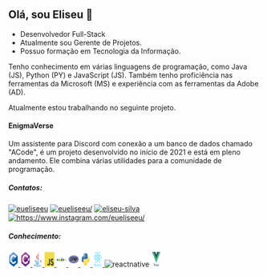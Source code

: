## Olá, sou Eliseu 🚀

- Desenvolvedor Full-Stack
- Atualmente sou Gerente de Projetos.
- Possuo formação em Tecnologia da Informação.

Tenho conhecimento em várias linguagens de programação, como Java (JS), Python (PY) e JavaScript (JS). Também tenho proficiência nas ferramentas da Microsoft (MS) e experiência com as ferramentas da Adobe (AD).

Atualmente estou trabalhando no seguinte projeto.

#### **EnigmaVerse**
Um assistente para Discord com conexão a um banco de dados chamado "ACode", é um projeto desenvolvido no início de 2021 e está em pleno andamento. Ele combina várias utilidades para a comunidade de programação.

<h5 align="left">Contatos:</h5>
<p align="left">
<a href="https://twitter.com/eueliseeu" target="blank"><img align="center" src="https://raw.githubusercontent.com/rahuldkjain/github-profile-readme-generator/master/src/images/icons/Social/twitter.svg" alt="eueliseeu" height="20" width="30" /></a>
<a href="https://linkedin.com/in/eueliseeu/" target="blank"><img align="center" src="https://raw.githubusercontent.com/rahuldkjain/github-profile-readme-generator/master/src/images/icons/Social/linked-in-alt.svg" alt="eueliseeu/" height="20" width="30" /></a>
<a href="https://pt.stackoverflow.com/users/309957/eliseu-silva" target="blank"><img align="center" src="https://raw.githubusercontent.com/rahuldkjain/github-profile-readme-generator/master/src/images/icons/Social/stack-overflow.svg" alt="eliseu-silva" height="20" width="30" /></a>
<a href="https://instagram.com/eueliseeu/" target="blank"><img align="center" src="https://raw.githubusercontent.com/rahuldkjain/github-profile-readme-generator/master/src/images/icons/Social/instagram.svg" alt="https://www.instagram.com/eueliseeu/" height="20" width="30" /></a>
</p>

<h5 align="left">Conhecimento:</h5>
<p align="left"> <a href="https://www.cprogramming.com/" target="_blank" rel="noreferrer"> <img src="https://raw.githubusercontent.com/devicons/devicon/master/icons/c/c-original.svg" alt="c" width="20" height="30"/> </a> <a href="https://www.w3schools.com/cs/" target="_blank" rel="noreferrer"> <img src="https://raw.githubusercontent.com/devicons/devicon/master/icons/csharp/csharp-original.svg" alt="csharp" width="20" height="30"/> </a> <a href="https://www.java.com" target="_blank" rel="noreferrer"> <img src="https://raw.githubusercontent.com/devicons/devicon/master/icons/java/java-original.svg" alt="java" width="20" height="30"/> </a> <a href="https://developer.mozilla.org/en-US/docs/Web/JavaScript" target="_blank" rel="noreferrer"> <img src="https://raw.githubusercontent.com/devicons/devicon/master/icons/javascript/javascript-original.svg" alt="javascript" width="20" height="30"/> </a> <a href="https://nodejs.org" target="_blank" rel="noreferrer"> <img src="https://raw.githubusercontent.com/devicons/devicon/master/icons/nodejs/nodejs-original-wordmark.svg" alt="nodejs" width="20" height="30"/> </a> <a href="https://www.php.net" target="_blank" rel="noreferrer"> <img src="https://raw.githubusercontent.com/devicons/devicon/master/icons/php/php-original.svg" alt="php" width="20" height="30"/> </a> <a href="https://www.python.org" target="_blank" rel="noreferrer"> <img src="https://raw.githubusercontent.com/devicons/devicon/master/icons/python/python-original.svg" alt="python" width="20" height="30"/> </a> <a href="https://reactjs.org/" target="_blank" rel="noreferrer"> <img src="https://raw.githubusercontent.com/devicons/devicon/master/icons/react/react-original-wordmark.svg" alt="react" width="20" height="30"/> </a> <img src="https://reactnative.dev/img/header_logo.svg" alt="reactnative" width="20" height="30"/> </a> <a href="https://unity.com/" target="_blank" rel="noreferrer"> </a> <a href="https://vuejs.org/" target="_blank" rel="noreferrer"> <img src="https://raw.githubusercontent.com/devicons/devicon/master/icons/vuejs/vuejs-original-wordmark.svg" alt="vuejs" width="20" height="30"/> </a> </p> </p>
